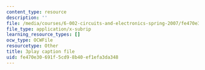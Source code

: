 ```yaml
---
content_type: resource
description: ''
file: /media/courses/6-002-circuits-and-electronics-spring-2007/fe470e30691f5cd98b40ef1efa3da348_JqvKtMNz3RQ.vtt
file_type: application/x-subrip
learning_resource_types: []
ocw_type: OCWFile
resourcetype: Other
title: 3play caption file
uid: fe470e30-691f-5cd9-8b40-ef1efa3da348
---
```

